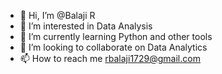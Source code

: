 - 👋 Hi, I’m @Balaji R
- 👀 I’m interested in Data Analysis
- 🌱 I’m currently learning Python and other tools
- 💞️ I’m looking to collaborate on Data Analytics
- 📫 How to reach me rbalaji1729@gmail.com

<!---
Balajiram89/Balajiram89 is a ✨ special ✨ repository because its `README.md` (this file) appears on your GitHub profile.
You can click the Preview link to take a look at your changes.
--->
